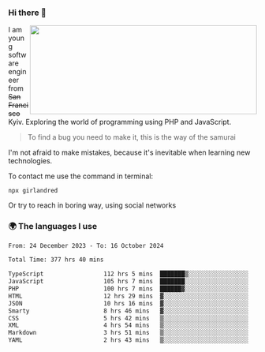 ### Hi there 👋  

<img align='right' src="https://github-readme-stats.vercel.app/api?username=girlandred&count_private=true&show_icons=true&include_all_commits=true&hide_rank=true&hide_title=true&theme=buefy&card_width=300" width=460 height=180>


I am young software engineer from ~~San Francisco~~ Kyiv. Exploring the world of programming using PHP and JavaScript.


> To find a bug you need to make it, this is the way of the samurai



I'm not afraid to make mistakes, because it's inevitable when learning new technologies.

To contact me use the command in terminal:

```
npx girlandred
```

Or try to reach in boring way, using social networks


### 🌍 The languages I use

<!--START_SECTION:waka-->

```txt
From: 24 December 2023 - To: 16 October 2024

Total Time: 377 hrs 40 mins

TypeScript                 112 hrs 5 mins  ███████▒░░░░░░░░░░░░░░░░░   29.67 %
JavaScript                 105 hrs 7 mins  ███████░░░░░░░░░░░░░░░░░░   27.83 %
PHP                        100 hrs 7 mins  ██████▓░░░░░░░░░░░░░░░░░░   26.50 %
HTML                       12 hrs 29 mins  ▓░░░░░░░░░░░░░░░░░░░░░░░░   03.31 %
JSON                       10 hrs 16 mins  ▓░░░░░░░░░░░░░░░░░░░░░░░░   02.72 %
Smarty                     8 hrs 46 mins   ▓░░░░░░░░░░░░░░░░░░░░░░░░   02.32 %
CSS                        5 hrs 42 mins   ▒░░░░░░░░░░░░░░░░░░░░░░░░   01.51 %
XML                        4 hrs 54 mins   ▒░░░░░░░░░░░░░░░░░░░░░░░░   01.30 %
Markdown                   3 hrs 51 mins   ▒░░░░░░░░░░░░░░░░░░░░░░░░   01.02 %
YAML                       2 hrs 43 mins   ▒░░░░░░░░░░░░░░░░░░░░░░░░   00.72 %
```

<!--END_SECTION:waka-->
